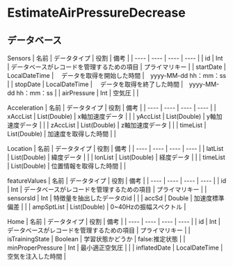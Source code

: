 # EstimateAirPressureDecrease

## データベース

Sensors
| 名前 | データタイプ | 役割 | 備考 |
| ---- | ---- | ---- | ---- |
| id | Int | データベースがレコードを管理するための項目 | プライマリキー |
| startDate | LocalDateTime |　 データを取得を開始した時間 |　yyyy-MM-dd hh：mm：ss |
| stopDate |  LocalDateTime |　 データを取得を終了した時間 |　yyyy-MM-dd hh：mm：ss |
| airPressure | Int | 空気圧 | |

Acceleration
| 名前 | データタイプ | 役割 | 備考 |
| ---- | ---- | ---- | ---- |
| xAccList | List(Double) | x軸加速度データ | |
| yAccList | List(Double) | y軸加速度データ | |
| zAccList | List(Double) | z軸加速度データ | |
| timeList | List(Double) | 加速度を取得した時間 | |

Location
| 名前 | データタイプ | 役割 | 備考 |
| ---- | ---- | ---- | ---- |
| latList | List(Double) | 緯度データ | |
| lonList | List(Double) | 経度データ | |
| timeList | List(Double) | 位置情報を取得した時間 | |

featureValues
| 名前 | データタイプ | 役割 | 備考 |
| ---- | ---- | ---- | ---- |
| id | Int | データベースがレコードを管理するための項目 | プライマリキー |
| sensorsId | Int | 特徴量を抽出したデータのid |  |
| accSd | Double | 加速度標準偏差 |  |
| ampSptList | List(Double) | 0~40Hzの振幅スペクトル |

Home
| 名前 | データタイプ | 役割 | 備考 |
| ---- | ---- | ---- | ---- |
| id | Int | データベースがレコードを管理するための項目 | プライマリキー |
| isTrainingState | Boolean | 学習状態かどうか | false:推定状態 |
| minProperPressure | Int | 最小適正空気圧 |  |
| inflatedDate | LocalDateTime | 空気を注入した時間 |

　
